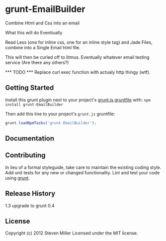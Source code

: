 # grunt-EmailBuilder

Combine Html and Css into an email

What this will do Eventiually

Read Less (one for inline css, one for an inline style tag) and Jade Files, combine into a Single Email html file.

This will then be curled  off to litmus. Eventually whatever email testing service  (Are there any others?)

*** TODO ***
Replace curl exec function with actualy http thingy (wtf).

## Getting Started
Install this grunt plugin next to your project's [grunt.js gruntfile][getting_started] with: `npm install grunt-EmailBuilder`

Then add this line to your project's `grunt.js` gruntfile:

```javascript
grunt.loadNpmTasks('grunt-EmailBuilder');
```

[grunt]: http://gruntjs.com/
[getting_started]: https://github.com/gruntjs/grunt/blob/master/docs/getting_started.md

## Documentation


## Contributing
In lieu of a formal styleguide, take care to maintain the existing coding style. Add unit tests for any new or changed functionality. Lint and test your code using [grunt][grunt].

## Release History
1.3 upgrade to grunt 0.4

## License
Copyright (c) 2012 Steven Miller
Licensed under the MIT license.
